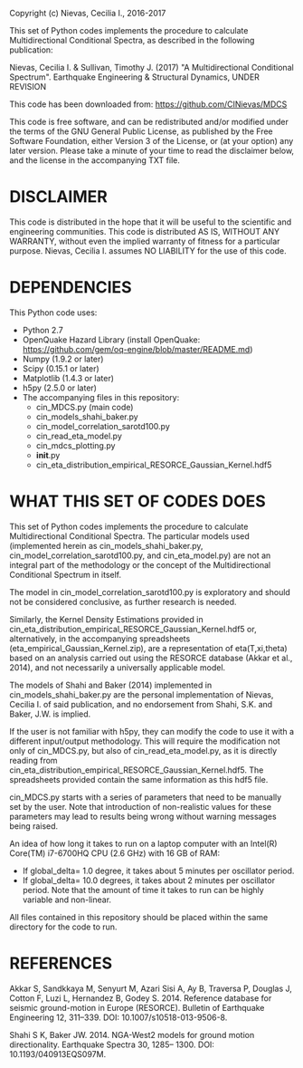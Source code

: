 Copyright (c) Nievas, Cecilia I., 2016-2017 

This set of Python codes implements the procedure to calculate Multidirectional
Conditional Spectra, as described in the following publication:

Nievas, Cecilia I. & Sullivan, Timothy J. (2017) "A Multidirectional 
Conditional Spectrum". Earthquake Engineering & Structural Dynamics, UNDER
REVISION

This code has been downloaded from: https://github.com/CINievas/MDCS

This code is free software, and can be redistributed and/or modified under the
terms of the GNU General Public License, as published by the Free Software
Foundation, either Version 3 of the License, or (at your option) any later
version. Please take a minute of your time to read the disclaimer below, and
the license in the accompanying TXT file.

DISCLAIMER
==========
This code is distributed in the hope that it will be useful to the scientific
and engineering communities. This code is distributed AS IS, WITHOUT ANY
WARRANTY, without even the implied warranty of fitness for a particular
purpose. Nievas, Cecilia I. assumes NO LIABILITY for the use of this code.

DEPENDENCIES
============
This Python code uses:
* Python 2.7
* OpenQuake Hazard Library (install OpenQuake:
					https://github.com/gem/oq-engine/blob/master/README.md)
* Numpy (1.9.2 or later) 
* Scipy (0.15.1 or later)
* Matplotlib (1.4.3 or later)
* h5py (2.5.0 or later)
* The accompanying files in this repository:
	- cin_MDCS.py (main code)
    - cin_models_shahi_baker.py
    - cin_model_correlation_sarotd100.py
    - cin_read_eta_model.py
    - cin_mdcs_plotting.py
	- __init__.py
	- cin_eta_distribution_empirical_RESORCE_Gaussian_Kernel.hdf5

WHAT THIS SET OF CODES DOES
===========================	
This set of Python codes implements the procedure to calculate Multidirectional
Conditional Spectra. The particular models used (implemented herein as
cin_models_shahi_baker.py, cin_model_correlation_sarotd100.py, and
cin_eta_model.py) are not an integral part of the methodology or the concept of
the Multidirectional Conditional Spectrum in itself.

The model in cin_model_correlation_sarotd100.py is exploratory and should not
be considered conclusive, as further research is needed.

Similarly, the Kernel Density Estimations provided in
cin_eta_distribution_empirical_RESORCE_Gaussian_Kernel.hdf5 or, alternatively, in
the accompanying spreadsheets (eta_empirical_Gaussian_Kernel.zip), are a
representation of eta(T,xi,theta) based on an analysis carried out using the
RESORCE database (Akkar et al., 2014), and not necessarily a universally
applicable model.

The models of Shahi and Baker (2014) implemented in cin_models_shahi_baker.py
are the personal implementation of Nievas, Cecilia I. of said publication,
and no endorsement from Shahi, S.K. and Baker, J.W. is implied.

If the user is not familiar with h5py, they can modify the code to use it
with a different input/output methodology. This will require the modification
not only of cin_MDCS.py, but also of cin_read_eta_model.py, as it is directly
reading from cin_eta_distribution_empirical_RESORCE_Gaussian_Kernel.hdf5. The
spreadsheets provided contain the same information as this hdf5 file.

cin_MDCS.py starts with a series of parameters that need to be manually set by
the user. Note that introduction of non-realistic values for these parameters
may lead to results being wrong without warning messages being raised.

An idea of how long it takes to run on a laptop computer with an Intel(R)
Core(TM) i7-6700HQ CPU (2.6 GHz) with 16 GB of RAM:
- If global_delta= 1.0 degree, it takes about 5 minutes per oscillator period.
- If global_delta= 10.0 degrees, it takes about 2 minutes per oscillator period.
Note that the amount of time it takes to run can be highly variable and non-linear.

All files contained in this repository should be placed within the same directory
for the code to run.

REFERENCES
===========================	
Akkar S, Sandkkaya M, Senyurt M, Azari Sisi A, Ay B, Traversa P, Douglas J, Cotton F, Luzi L, Hernandez B,
Godey S. 2014. Reference database for seismic ground-motion in Europe (RESORCE). Bulletin of Earthquake
Engineering 12, 311–339. DOI: 10.1007/s10518-013-9506-8.

Shahi S K, Baker JW. 2014. NGA-West2 models for ground motion directionality. Earthquake Spectra 30, 1285–
1300. DOI: 10.1193/040913EQS097M.


